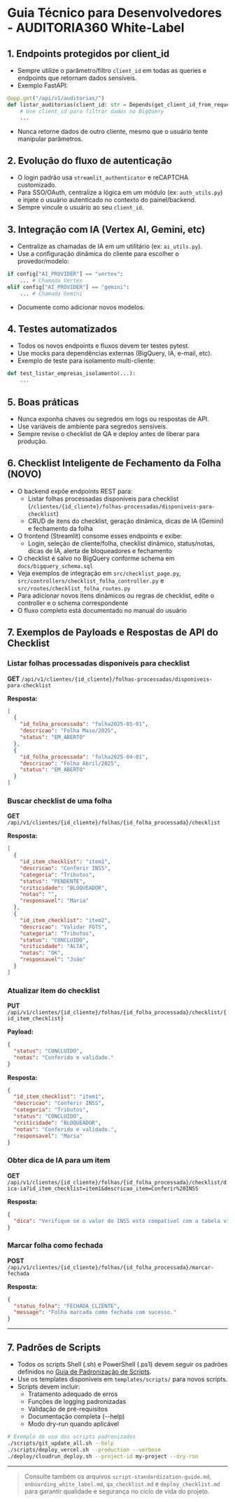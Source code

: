 # Guia Técnico para Desenvolvedores - AUDITORIA360 White-Label

## 1. Endpoints protegidos por client_id

- Sempre utilize o parâmetro/filtro `client_id` em todas as queries e endpoints que retornam dados sensíveis.
- Exemplo FastAPI:

```python
@app.get("/api/v1/auditorias/")
def listar_auditorias(client_id: str = Depends(get_client_id_from_request)):
    # Use client_id para filtrar dados no BigQuery
    ...
```

- Nunca retorne dados de outro cliente, mesmo que o usuário tente manipular parâmetros.

## 2. Evolução do fluxo de autenticação

- O login padrão usa `streamlit_authenticator` e reCAPTCHA customizado.
- Para SSO/OAuth, centralize a lógica em um módulo (ex: `auth_utils.py`) e injete o usuário autenticado no contexto do painel/backend.
- Sempre vincule o usuário ao seu `client_id`.

## 3. Integração com IA (Vertex AI, Gemini, etc)

- Centralize as chamadas de IA em um utilitário (ex: `ai_utils.py`).
- Use a configuração dinâmica do cliente para escolher o provedor/modelo:

```python
if config["AI_PROVIDER"] == "vertex":
    ... # Chamada Vertex
elif config["AI_PROVIDER"] == "gemini":
    ... # Chamada Gemini
```

- Documente como adicionar novos modelos.

## 4. Testes automatizados

- Todos os novos endpoints e fluxos devem ter testes pytest.
- Use mocks para dependências externas (BigQuery, IA, e-mail, etc).
- Exemplo de teste para isolamento multi-cliente:

```python
def test_listar_empresas_isolamento(...):
    ...
```

## 5. Boas práticas

- Nunca exponha chaves ou segredos em logs ou respostas de API.
- Use variáveis de ambiente para segredos sensíveis.
- Sempre revise o checklist de QA e deploy antes de liberar para produção.

## 6. Checklist Inteligente de Fechamento da Folha (NOVO)

- O backend expõe endpoints REST para:
  - Listar folhas processadas disponíveis para checklist (`/clientes/{id_cliente}/folhas-processadas/disponiveis-para-checklist`)
  - CRUD de itens do checklist, geração dinâmica, dicas de IA (Gemini) e fechamento da folha
- O frontend (Streamlit) consome esses endpoints e exibe:
  - Login, seleção de cliente/folha, checklist dinâmico, status/notas, dicas de IA, alerta de bloqueadores e fechamento
- O checklist é salvo no BigQuery conforme schema em `docs/bigquery_schema.sql`
- Veja exemplos de integração em `src/checklist_page.py`, `src/controllers/checklist_folha_controller.py` e `src/routes/checklist_folha_routes.py`
- Para adicionar novos itens dinâmicos ou regras de checklist, edite o controller e o schema correspondente
- O fluxo completo está documentado no manual do usuário

## 7. Exemplos de Payloads e Respostas de API do Checklist

### Listar folhas processadas disponíveis para checklist

**GET** `/api/v1/clientes/{id_cliente}/folhas-processadas/disponiveis-para-checklist`

**Resposta:**

```json
[
  {
    "id_folha_processada": "folha2025-05-01",
    "descricao": "Folha Maio/2025",
    "status": "EM_ABERTO"
  },
  {
    "id_folha_processada": "folha2025-04-01",
    "descricao": "Folha Abril/2025",
    "status": "EM_ABERTO"
  }
]
```

### Buscar checklist de uma folha

**GET** `/api/v1/clientes/{id_cliente}/folhas/{id_folha_processada}/checklist`

**Resposta:**

```json
[
  {
    "id_item_checklist": "item1",
    "descricao": "Conferir INSS",
    "categoria": "Tributos",
    "status": "PENDENTE",
    "criticidade": "BLOQUEADOR",
    "notas": "",
    "responsavel": "Maria"
  },
  {
    "id_item_checklist": "item2",
    "descricao": "Validar FGTS",
    "categoria": "Tributos",
    "status": "CONCLUIDO",
    "criticidade": "ALTA",
    "notas": "OK",
    "responsavel": "João"
  }
]
```

### Atualizar item do checklist

**PUT** `/api/v1/clientes/{id_cliente}/folhas/{id_folha_processada}/checklist/{id_item_checklist}`

**Payload:**

```json
{
  "status": "CONCLUIDO",
  "notas": "Conferido e validado."
}
```

**Resposta:**

```json
{
  "id_item_checklist": "item1",
  "descricao": "Conferir INSS",
  "categoria": "Tributos",
  "status": "CONCLUIDO",
  "criticidade": "BLOQUEADOR",
  "notas": "Conferido e validado.",
  "responsavel": "Maria"
}
```

### Obter dica de IA para um item

**GET** `/api/v1/clientes/{id_cliente}/folhas/{id_folha_processada}/checklist/dica-ia?id_item_checklist=item1&descricao_item=Conferir%20INSS`

**Resposta:**

```json
{
  "dica": "Verifique se o valor do INSS está compatível com a tabela vigente e se não há descontos duplicados."
}
```

### Marcar folha como fechada

**POST** `/api/v1/clientes/{id_cliente}/folhas/{id_folha_processada}/marcar-fechada`

**Resposta:**

```json
{
  "status_folha": "FECHADA_CLIENTE",
  "message": "Folha marcada como fechada com sucesso."
}
```

---

## 7. Padrões de Scripts

- Todos os scripts Shell (.sh) e PowerShell (.ps1) devem seguir os padrões definidos no [Guia de Padronização de Scripts](script-standardization-guide.md).
- Use os templates disponíveis em `templates/scripts/` para novos scripts.
- Scripts devem incluir:
  - Tratamento adequado de erros
  - Funções de logging padronizadas
  - Validação de pré-requisitos
  - Documentação completa (--help)
  - Modo dry-run quando aplicável

```bash
# Exemplo de uso dos scripts padronizados
./scripts/git_update_all.sh --help
./scripts/deploy_vercel.sh --production --verbose
./deploy/cloudrun_deploy.sh --project-id my-project --dry-run
```

---

> Consulte também os arquivos `script-standardization-guide.md`, `onboarding_white_label.md`, `qa_checklist.md` e `deploy_checklist.md` para garantir qualidade e segurança no ciclo de vida do projeto.

